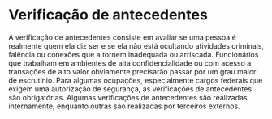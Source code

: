 # Verificação de antecedentes

A verificação de antecedentes consiste em avaliar se uma pessoa é realmente quem ela diz ser e se ela não está ocultando atividades criminais, falência ou conexões que a tornem inadequada ou arriscada. Funcionários que trabalham em ambientes de alta confidencialidade ou com acesso a transações de alto valor obviamente precisarão passar por um grau maior de escrutínio. Para algumas ocupações, especialmente cargos federais que exigem uma autorização de segurança, as verificações de antecedentes são obrigatórias. Algumas verificações de antecedentes são realizadas internamente, enquanto outras são realizadas por terceiros externos.